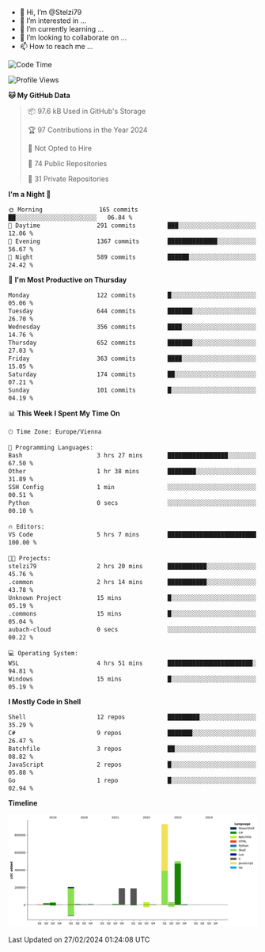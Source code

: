 - 👋 Hi, I’m @Stelzi79
- 👀 I’m interested in ...
- 🌱 I’m currently learning ...
- 💞️ I’m looking to collaborate on ...
- 📫 How to reach me ...

<!--START_SECTION:waka-->
![Code Time](http://img.shields.io/badge/Code%20Time-946%20hrs%2042%20mins-blue)

![Profile Views](http://img.shields.io/badge/Profile%20Views-0-blue)

**🐱 My GitHub Data** 

> 📦 97.6 kB Used in GitHub's Storage 
 > 
> 🏆 97 Contributions in the Year 2024
 > 
> 🚫 Not Opted to Hire
 > 
> 📜 74 Public Repositories 
 > 
> 🔑 31 Private Repositories 
 > 
**I'm a Night 🦉** 

```text
🌞 Morning                165 commits         ██░░░░░░░░░░░░░░░░░░░░░░░   06.84 % 
🌆 Daytime                291 commits         ███░░░░░░░░░░░░░░░░░░░░░░   12.06 % 
🌃 Evening                1367 commits        ██████████████░░░░░░░░░░░   56.67 % 
🌙 Night                  589 commits         ██████░░░░░░░░░░░░░░░░░░░   24.42 % 
```
📅 **I'm Most Productive on Thursday** 

```text
Monday                   122 commits         █░░░░░░░░░░░░░░░░░░░░░░░░   05.06 % 
Tuesday                  644 commits         ███████░░░░░░░░░░░░░░░░░░   26.70 % 
Wednesday                356 commits         ████░░░░░░░░░░░░░░░░░░░░░   14.76 % 
Thursday                 652 commits         ███████░░░░░░░░░░░░░░░░░░   27.03 % 
Friday                   363 commits         ████░░░░░░░░░░░░░░░░░░░░░   15.05 % 
Saturday                 174 commits         ██░░░░░░░░░░░░░░░░░░░░░░░   07.21 % 
Sunday                   101 commits         █░░░░░░░░░░░░░░░░░░░░░░░░   04.19 % 
```


📊 **This Week I Spent My Time On** 

```text
🕑︎ Time Zone: Europe/Vienna

💬 Programming Languages: 
Bash                     3 hrs 27 mins       █████████████████░░░░░░░░   67.50 % 
Other                    1 hr 38 mins        ████████░░░░░░░░░░░░░░░░░   31.89 % 
SSH Config               1 min               ░░░░░░░░░░░░░░░░░░░░░░░░░   00.51 % 
Python                   0 secs              ░░░░░░░░░░░░░░░░░░░░░░░░░   00.10 % 

🔥 Editors: 
VS Code                  5 hrs 7 mins        █████████████████████████   100.00 % 

🐱‍💻 Projects: 
stelzi79                 2 hrs 20 mins       ███████████░░░░░░░░░░░░░░   45.76 % 
.common                  2 hrs 14 mins       ███████████░░░░░░░░░░░░░░   43.78 % 
Unknown Project          15 mins             █░░░░░░░░░░░░░░░░░░░░░░░░   05.19 % 
.commons                 15 mins             █░░░░░░░░░░░░░░░░░░░░░░░░   05.04 % 
aubach-cloud             0 secs              ░░░░░░░░░░░░░░░░░░░░░░░░░   00.22 % 

💻 Operating System: 
WSL                      4 hrs 51 mins       ████████████████████████░   94.81 % 
Windows                  15 mins             █░░░░░░░░░░░░░░░░░░░░░░░░   05.19 % 
```

**I Mostly Code in Shell** 

```text
Shell                    12 repos            █████████░░░░░░░░░░░░░░░░   35.29 % 
C#                       9 repos             ███████░░░░░░░░░░░░░░░░░░   26.47 % 
Batchfile                3 repos             ██░░░░░░░░░░░░░░░░░░░░░░░   08.82 % 
JavaScript               2 repos             █░░░░░░░░░░░░░░░░░░░░░░░░   05.88 % 
Go                       1 repo              █░░░░░░░░░░░░░░░░░░░░░░░░   02.94 % 
```



**Timeline**

![Lines of Code chart](https://raw.githubusercontent.com/Stelzi79/Stelzi79/main/assets/bar_graph.png)


 Last Updated on 27/02/2024 01:24:08 UTC
<!--END_SECTION:waka-->

<!---
Stelzi79/Stelzi79 is a ✨ special ✨ repository because its `README.md` (this file) appears on your GitHub profile.
You can click the Preview link to take a look at your changes.
--->
